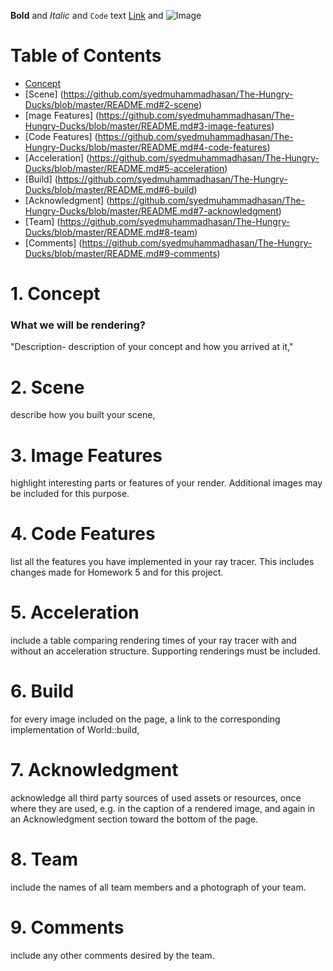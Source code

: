 **Bold** and _Italic_ and `Code` text
[Link](url) and ![Image](src)

# Table of Contents
- [Concept](https://github.com/syedmuhammadhasan/The-Hungry-Ducks/blob/master/README.md#1-concept)
- [Scene] (https://github.com/syedmuhammadhasan/The-Hungry-Ducks/blob/master/README.md#2-scene)
- [mage Features] (https://github.com/syedmuhammadhasan/The-Hungry-Ducks/blob/master/README.md#3-image-features)
- [Code Features] (https://github.com/syedmuhammadhasan/The-Hungry-Ducks/blob/master/README.md#4-code-features)
- [Acceleration] (https://github.com/syedmuhammadhasan/The-Hungry-Ducks/blob/master/README.md#5-acceleration)
- [Build] (https://github.com/syedmuhammadhasan/The-Hungry-Ducks/blob/master/README.md#6-build)
- [Acknowledgment] (https://github.com/syedmuhammadhasan/The-Hungry-Ducks/blob/master/README.md#7-acknowledgment)
- [Team] (https://github.com/syedmuhammadhasan/The-Hungry-Ducks/blob/master/README.md#8-team)
- [Comments] (https://github.com/syedmuhammadhasan/The-Hungry-Ducks/blob/master/README.md#9-comments)

# 1. Concept
### What we will be rendering?

"Description- description of your concept and how you arrived at it,"

# 2. Scene
describe how you built your scene,

# 3. Image Features
 highlight interesting parts or features of your render. Additional images may be
 included for this purpose.

# 4. Code Features 
list all the features you have implemented in your ray tracer. This includes changes
made for Homework 5 and for this project.

# 5. Acceleration 
include a table comparing rendering times of your ray tracer with and without an
acceleration structure. Supporting renderings must be included.

# 6. Build 
for every image included on the page, a link to the corresponding implementation of World::build,

# 7. Acknowledgment 
acknowledge all third party sources of used assets or resources, once where
they are used, e.g. in the caption of a rendered image, and again in an Acknowledgment
section toward the bottom of the page.

# 8. Team 
include the names of all team members and a photograph of your team.
# 9. Comments 
include any other comments desired by the team.

